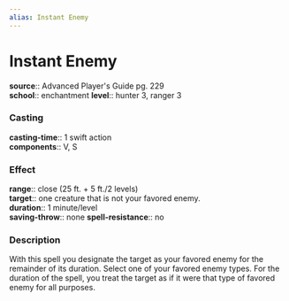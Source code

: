```yaml
---
alias: Instant Enemy
---
```


# Instant Enemy 

**source**:: Advanced Player's Guide pg. 229  
**school**:: enchantment
**level**:: hunter 3, ranger 3

### Casting 

**casting-time**:: 1 swift action  
**components**:: V, S

### Effect 

**range**:: close (25 ft. + 5 ft./2 levels)  
**target**:: one creature that is not your favored enemy.  
**duration**:: 1 minute/level  
**saving-throw**:: none
**spell-resistance**:: no

### Description 

With this spell you designate the target as your favored enemy for the remainder of its duration. Select one of your favored enemy types. For the duration of the spell, you treat the target as if it were that type of favored enemy for all purposes.
